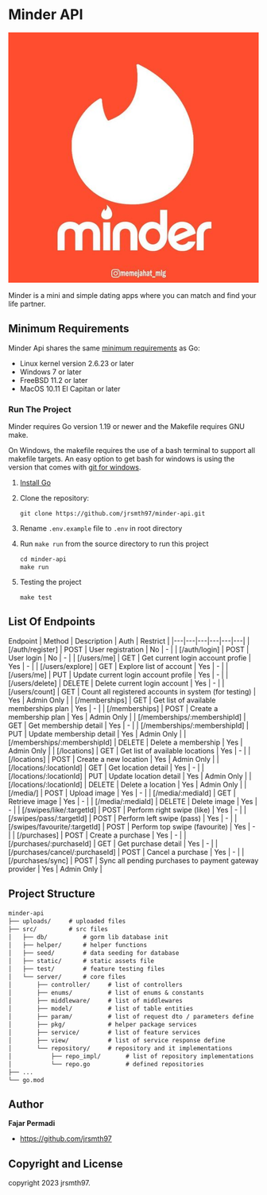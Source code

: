 
# Minder API

![Minder](src/static/images/minder.jpg "minder")

Minder is a mini and simple dating apps where you can match and find your life partner. 

## Minimum Requirements

Minder Api shares the same [minimum requirements][] as Go:

- Linux kernel version 2.6.23 or later
- Windows 7 or later
- FreeBSD 11.2 or later
- MacOS 10.11 El Capitan or later

[minimum requirements]: https://github.com/golang/go/wiki/MinimumRequirements#minimum-requirements

### Run The Project

Minder requires Go version 1.19 or newer and the Makefile requires GNU make.

On Windows, the makefile requires the use of a bash terminal to support all makefile targets.
An easy option to get bash for windows is using the version that comes with [git for windows](https://gitforwindows.org/).

1. [Install Go](https://golang.org/doc/install)
2. Clone the repository:

   ```shell
   git clone https://github.com/jrsmth97/minder-api.git
   ```

3. Rename `.env.example` file to `.env` in root directory
4. Run `make run` from the source directory to run this project

   ```shell
   cd minder-api
   make run
   ```

5. Testing the project

   ```shell
   make test
   ```

## List Of Endpoints

Endpoint | Method | Description | Auth | Restrict |
|---|---|---|---|---|---|
| [/auth/register] | POST | User registration | No | - | 
| [/auth/login] | POST | User login | No | - | 
| [/users/me] | GET | Get current login account profie | Yes | - | 
| [/users/explore] | GET | Explore list of account | Yes | - | 
| [/users/me] | PUT | Update current login account profile | Yes | - | 
| [/users/delete] | DELETE | Delete current login account | Yes | - | 
| [/users/count] | GET | Count all registered accounts in system (for testing) | Yes | Admin Only | 
| [/memberships] | GET | Get list of available memberships plan | Yes | - | 
| [/memberships] | POST | Create a membership plan | Yes | Admin Only | 
| [/memberships/:membershipId] | GET | Get membership detail | Yes | - | 
| [/memberships/:membershipId] | PUT | Update membership detail | Yes | Admin Only | 
| [/memberships/:membershipId] | DELETE | Delete a membership | Yes | Admin Only | 
| [/locations] | GET | Get list of available locations | Yes | - | 
| [/locations] | POST | Create a new location | Yes | Admin Only | 
| [/locations/:locationId] | GET | Get location detail | Yes | - | 
| [/locations/:locationId] | PUT | Update location detail | Yes | Admin Only | 
| [/locations/:locationId] | DELETE | Delete a location | Yes | Admin Only | 
| [/media/] | POST | Upload image | Yes | - | 
| [/media/:mediaId] | GET | Retrieve image | Yes | - | 
| [/media/:mediaId] | DELETE | Delete image | Yes | - | 
| [/swipes/like/:targetId] | POST | Perform right swipe (like) | Yes | - | 
| [/swipes/pass/:targetId] | POST | Perform left swipe (pass) | Yes | - | 
| [/swipes/favourite/:targetId] | POST | Perform top swipe (favourite) | Yes | - | 
| [/purchases] | POST | Create a purchase | Yes | - | 
| [/purchases/:purchaseId] | GET | Get purchase detail | Yes | - | 
| [/purchases/cancel/:purchaseId] | POST | Cancel a purchase | Yes | - | 
| [/purchases/sync] | POST | Sync all pending purchases to payment gateway provider | Yes | Admin Only | 

## Project Structure

```
minder-api
├── uploads/     # uploaded files
├── src/         # src files
│   ├── db/          # gorm lib database init
│   ├── helper/      # helper functions
│   ├── seed/        # data seeding for database
│   ├── static/      # static assets file
│   ├── test/        # feature testing files
│   └── server/      # core files
│       ├── controller/     # list of controllers
│       ├── enums/          # list of enums & constants
│       ├── middleware/     # list of middlewares
│       ├── model/          # list of table entities
│       ├── param/          # list of request dto / parameters define
│       ├── pkg/            # helper package services 
│       ├── service/        # list of feature services
│       ├── view/           # list of service response define
│       └── repository/     # repository and it implementations
│           ├── repo_impl/       # list of repository implementations
│           └── repo.go          # defined repositories
├── ... 
└── go.mod
```

## Author

**Fajar Permadi**
* <https://github.com/jrsmth97>

## Copyright and License

copyright 2023 jrsmth97.   
